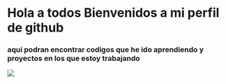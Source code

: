 # Hola a todos Bienvenidos a mi perfil de github 

### aqui podran encontrar codigos que he ido aprendiendo y proyectos en los que estoy trabajando 

![](https://encrypted-tbn0.gstatic.com/images?q=tbn:ANd9GcQt1qEScKy9wQU9xOFjkS5KYnodmmAL-G4Xkw&usqp=CAU)
